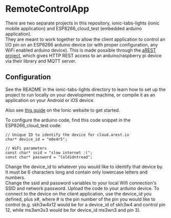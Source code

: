 # RemoteControlApp
There are two separate projects in this repository, ionic-tabs-lights (ionic mobile application) and ESP8266_cloud_test (embedded arduino application).  
They are meant to work together to allow the client application to control an I/O pin on an ESP8266 arduino device (or with proper configuration, any WiFi enabled arduino device). This is made possible through the [aREST project](https://arest.io/), which gives HTTP REST access to an arduino/raspberry pi device via their library and MQTT server.  

## Configuration
See the README in the ionic-tabs-lights directory to learn how to set up the project to run locally on your development machine, or compile it as an application on your Android or iOS device.  

Also see [this guide](https://ionicframework.com/getting-started/) on the Ionic website to get started.

To configure the arduino code, find this code snippet in the ESP8266_cloud_test code:
```
// Unique ID to identify the device for cloud.arest.io
char* device_id = "m8e4r5";

// WiFi parameters
const char* ssid = "slow internet :(";
const char* password = "loldidntread";
```
Change the device_id to whatever you would like to identify that device by.  It must be 6 characters long and contain only lowercase letters and numbers.  
Change the ssid and password variables to your local Wifi connection's SSID and network password. 
Upload the code to your arduino device. To connect to the device on the client application, use the device_id you defined, plus x#, where # is the pin number of the pin you would like to control (e.g. skh3w4x12 would be for a device_id of skh3w4 and control pin 12, while ms3wn3x3 would be for device_id ms3wn3 and pin 3). 

